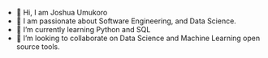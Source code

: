 - 👋 Hi, I am Joshua Umukoro
- 👀 I am passionate about Software Engineering, and Data Science.
- 🌱 I’m currently learning Python and SQL
- 💞️ I’m looking to collaborate on Data Science and Machine Learning open source tools.

<!---
eujosh/eujosh is a ✨ special ✨ repository because its `README.md` (this file) appears on your GitHub profile.
You can click the Preview link to take a look at your changes.
--->
